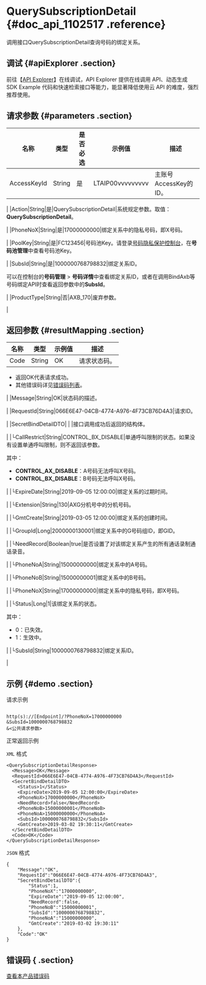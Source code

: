 # QuerySubscriptionDetail {#doc_api_1102517 .reference}

调用接口QuerySubscriptionDetail查询号码的绑定关系。

## 调试 {#apiExplorer .section}

前往【[API Explorer](https://api.aliyun.com/#product=Dyplsapi&api=QuerySubscriptionDetail)】在线调试，API Explorer 提供在线调用 API、动态生成 SDK Example 代码和快速检索接口等能力，能显著降低使用云 API 的难度，强烈推荐使用。

## 请求参数 {#parameters .section}

|名称|类型|是否必选|示例值|描述|
|--|--|----|---|--|
|AccessKeyId|String|是|LTAIP00vvvvvvvvv|主账号AccessKey的ID。

 |
|Action|String|是|QuerySubscriptionDetail|系统规定参数。取值：**QuerySubscriptionDetail**。

 |
|PhoneNoX|String|是|17000000000|绑定关系中的隐私号码，即X号码。

 |
|PoolKey|String|是|FC123456|号码池Key。请登录[号码隐私保护控制台](https://dypls.console.aliyun.com/dypls.htm#/account)，在**号码池管理**中查看号码池Key。

 |
|SubsId|String|是|1000000768798832|绑定关系ID。

 可以在控制台的**号码管理** \> **号码详情**中查看绑定关系ID，或者在调用BindAxb等号码绑定API时查看返回参数中的**SubsId**。

 |
|ProductType|String|否|AXB\_170|废弃参数。

 |

## 返回参数 {#resultMapping .section}

|名称|类型|示例值|描述|
|--|--|---|--|
|Code|String|OK|请求状态码。

 -   返回OK代表请求成功。
-   其他错误码详见[错误码列表](~~109196~~)。

 |
|Message|String|OK|状态码的描述。

 |
|RequestId|String|066E6E47-04CB-4774-A976-4F73CB76D4A3|请求ID。

 |
|SecretBindDetailDTO| | |接口调用成功后返回的结构体。

 |
|└CallRestrict|String|CONTROL\_BX\_DISABLE|单通呼叫限制的状态。如果没有设置单通呼叫限制，则不返回该参数。

 其中：

 -   **CONTROL\_AX\_DISABLE**：A号码无法呼叫X号码。
-   **CONTROL\_BX\_DISABLE**：B号码无法呼叫X号码。

 |
|└ExpireDate|String|2019-09-05 12:00:00|绑定关系的过期时间。

 |
|└Extension|String|130|AXG分机号中的分机号码。

 |
|└GmtCreate|String|2019-03-05 12:00:00|绑定关系的创建时间。

 |
|└GroupId|Long|2000000130001|绑定关系中的G号码组ID，即GID。

 |
|└NeedRecord|Boolean|true|是否设置了对该绑定关系产生的所有通话录制通话录音。

 |
|└PhoneNoA|String|15000000000|绑定关系中的A号码。

 |
|└PhoneNoB|String|15000000001|绑定关系中的B号码。

 |
|└PhoneNoX|String|17000000000|绑定关系中的隐私号码，即X号码。

 |
|└Status|Long|1|该绑定关系的状态。

 其中：

 -   0：已失效。
-   1：生效中。

 |
|└SubsId|String|1000000768798832|绑定关系ID。

 |

## 示例 {#demo .section}

请求示例

``` {#request_demo}

http(s)://[Endpoint]/?PhoneNoX=17000000000
&SubsId=1000000768798832
&<公共请求参数>

```

正常返回示例

`XML` 格式

``` {#xml_return_success_demo}
<QuerySubscriptionDetailResponse>
  <Message>OK</Message>
  <RequestId>066E6E47-04CB-4774-A976-4F73CB76D4A3</RequestId>
  <SecretBindDetailDTO>
    <Status>1</Status>
    <ExpireDate>2019-09-05 12:00:00</ExpireDate>
    <PhoneNoX>17000000000</PhoneNoX>
    <NeedRecord>false</NeedRecord>
    <PhoneNoB>15000000001</PhoneNoB>
    <PhoneNoA>15000000000</PhoneNoA>
    <SubsId>1000000768798832</SubsId>
    <GmtCreate>2019-03-02 19:30:11</GmtCreate>
  </SecretBindDetailDTO>
  <Code>OK</Code>
</QuerySubscriptionDetailResponse>

```

`JSON` 格式

``` {#json_return_success_demo}
{
	"Message":"OK",
	"RequestId":"066E6E47-04CB-4774-A976-4F73CB76D4A3",
	"SecretBindDetailDTO":{
		"Status":1,
		"PhoneNoX":"17000000000",
		"ExpireDate":"2019-09-05 12:00:00",
		"NeedRecord":false,
		"PhoneNoB":"15000000001",
		"SubsId":"1000000768798832",
		"PhoneNoA":"15000000000",
		"GmtCreate":"2019-03-02 19:30:11"
	},
	"Code":"OK"
}
```

## 错误码 { .section}

[查看本产品错误码](https://error-center.aliyun.com/status/product/Dyplsapi)

